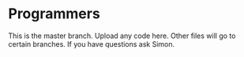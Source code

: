 # Programmers
This is the master branch. Upload any code here. Other files will go to certain branches. If you have questions ask Simon.
